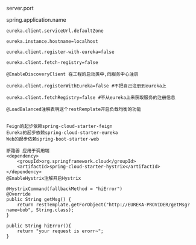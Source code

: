 server.port

spring.application.name

    eureka.client.serviceUrl.defaultZone 
    
    eureka.instance.hostname=localhost
    
    eureka.client.register-with-eureka=false
    
    eureka.client.fetch-registry=false
    
    @EnableDiscoveryClient 在工程的启动类中,向服务中心注册
    
    eureka.client.registerWithEureka=false #不把自己注册到eureka上
    
    eureka.client.fetchRegistry=false #不从eureka上来获取服务的注册信息
    
    @LoadBalanced注解表明这个restRemplate开启负载均衡的功能

    
    Feign的起步依赖spring-cloud-starter-feign
    Eureka的起步依赖spring-cloud-starter-eureka
    Web的起步依赖spring-boot-starter-web

    断路器 应用于调用端
    <dependency>
        <groupId>org.springframework.cloud</groupId>
        <artifactId>spring-cloud-starter-hystrix</artifactId>
    </dependency>
    @EnableHystrix注解开启Hystrix
    
    @HystrixCommand(fallbackMethod = "hiError")
	@Override
	public String getMsg() {
		return restTemplate.getForObject("http://EUREKA-PROVIDER/getMsg?name=bob", String.class);
	}

	public String hiError(){
		return "your request is erorr~";
	}